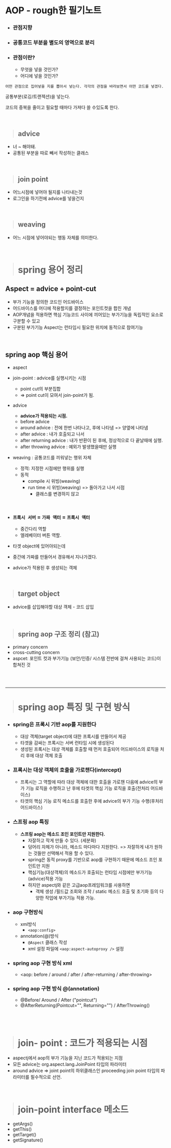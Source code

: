 # AOP - rough한 필기노트

- ### 관점지향
- ### 공통코드 부분을 별도의 영역으로 분리
- ### 관점이란?
  - 무엇을 넣을 것인가?
  - 어디에 넣을 것인가?
```
어떤 관점으로 집어넣을 지를 뽑아서 넣는다. 각각의 관점을 바라보면서 어떤 코드를 넣겠다.
```


공통부분(로깅/트랜젝션)을 넣는다.

코드의 중복을 줄이고 필요할 때마다 가져다 쓸 수있도록 한다.

<br>

> ## advice

- 너 ~ 해야돼.
- 공통된 부분을 따로 빼서 작성하는 클래스

<br>

> ## join point

- 어느시점에 넣어야 될지를 나타내는것
- 로그인을 하기전에 advice를 넣을건지

<br>

> ## weaving

- 어느 시점에 넣어야되는 행동 자체를 의미한다.


<br>

> # spring 용어 정리


## Aspect = advice + point-cut

- 부가 기능을 정의한 코드인 어드바이스
- 어드바이스를 어디에 적용할지를 결정하는 포인트컷을 합친 개념
- AOP개념을 적용하면 핵심 기능코드 사이에 끼어있는 부가기능을 독립적인 요소로 구분할 수 있고
- 구분된 부가기능 Aspect는 런타임시 필요한 위치에 동적으로 참여기능


<br>


## spring aop 핵심 용어

- aspect
- join-point : advice를 실행시키는 시점
  - point cut의 부분집합
  - => point cut이 모여서 join-point가 됨.

- advice
  - **advice가 적용되는 시점.**
  - before advice
  - around advice : 전에 한번 나타나고, 후에 나타냄 => 양옆에 나타냄
  - after advice : 내가 호출되고 나서
  - after returning advice : 내가 반환이 된 후에, 정상적으로 다 끝날때에 실행.
  - after throwing advice : 예외가 발생했을때만 실행

- weaving : 공통코드를 끼워넣는 행위 자체
  - 정적: 지정한 시점에만 행위를 실행
  - 동적
    - compile 시 위빙(weaving)
    - run time 시 위빙(weaving) => 돌아가고 나서 시점
      - 클래스를 변경하지 않고

<br>

- ### `프록시 서버` = `가짜 액터` = `프록시 엑터`
  - 중간다리 역할
  - 엘레베이터 버튼 역할.

- 타겟 object에 있어야되는데
- 중간에 가짜를 만들어서 경유해서 지나가겠다.
- advice가 적용된 후 생성되는 객체

<br>


> ## target object

- advice를 삽입해야할 대상 객체  - 코드 삽입

<br>

> ## spring aop 구조 정리 (참고)

- primary concern
- cross-cutting concern
- aspcet: 포인트 컷과 부가기능 (보안/인증/ 시스템 전반에 걸쳐 사용되는 코드)이 합쳐진 것


<br><br>

<hr>

> # spring aop 특징 및 구현 방식

- ### spring은 프록시 기반 aop를 지원한다
  - 대상 객체(target object)에 대한 프록시를 만들어서 제공
  - 타겟을 감싸는 프록시는 서버 런타임 시에 생성된다
  - 생성된 프록시는 대상 객체를 호출할 때 먼저 호출되어 어드바이스의 로직을 처리 후에 대상 객체 호출

- ### 프록시는 대상 객체의 호출을 가로챈다(intercept)
  - 프록시는 그 역할에 따라 대상 객체에 대한 호출을 가로챈 다음에 advice의 부가 기능 로직을 수행하고 난 후에 타겟의 핵심 기능 로직을 호출(전처리 어드바이스)
  - 타겟의 핵심 기능 로직 메소드를 호출한 후에 advice의 부가 기능 수행(후처리 어드바이스)

- ### 스프링 aop 특징
  - **스프링 aop는 메소드 조인 포인트만 지원한다.**
    - 자잘하고 작게 만들 수 있다. (세분화)
    - 덩어리 자체가 아니라, 메소드 마다마다 지원한다. => 자잘하게 내가 원하는 것들만 선택해서 적용 할 수 있다.
    - spring은 동적 proxy를 기반으로 aop를 구현하기 때문에 메소드 조인 포인트만 지원
    - 핵심기능(대상객체)의 메소드가 호출되는 런타임 시점에만 부가기능(advice)적용 가능
    - 하지만 aspectj와 같은 고급aop프레임워크를 사용하면
       - 객체 생성 /필드값 조회와 조작 / static 메소드 호출 및 초기화 등의 다양한 작업에 부가기능 적용 가능.


- ### aop 구현방식
  - xml방식
    - `<aop:config>`
  - annotation(@)방식
    - `@Aspect` 클래스 작성
    - xml 설정 파일에 `<aop:aspect-autoproxy />` 설정


- ### spring aop 구현 방식 xml
   - <aop: before / around / after / after-returning / after-throwing>

- ### spring aop 구현 방식 @(annotation)
  - @Before/ Around / After  ("pointcut")
  - @AfterReturning(Pointcut="", Returning="") / AfterThrowing()


<br><br>

> # join- point : 코드가 적용되는 시점

- aspectj에서 aop의 부가 기능을 지닌 코드가 적용되는 지점
- 모든 advice는 org.aspect.lang.JoinPoint 타입의 파라미터
- around advice => joint point의 하위클래스인 proceeding join point 타입의 파라미터를 필수적으로 선언.

<br>

> # join-point interface 메소드

- getArgs()
- getThis()
- getTarget()
- getSignature()


<br>

